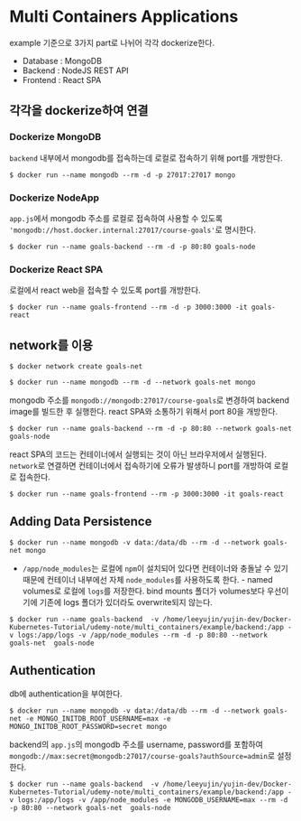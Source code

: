 # Multi Containers Applications
example 기준으로 3가지 part로 나뉘어 각각 dockerize한다.
- Database : MongoDB
- Backend : NodeJS REST API
- Frontend : React SPA

## 각각을 dockerize하여 연결

### Dockerize MongoDB
`backend` 내부에서 mongodb를 접속하는데 로컬로 접속하기 위해 port를 개방한다.  
```console
$ docker run --name mongodb --rm -d -p 27017:27017 mongo
```

### Dockerize NodeApp
`app.js`에서 mongodb 주소를 로컬로 접속하여 사용할 수 있도록 `  'mongodb://host.docker.internal:27017/course-goals'`로 명시한다.
```console
$ docker run --name goals-backend --rm -d -p 80:80 goals-node
```

### Dockerize React SPA
로컬에서 react web을 접속할 수 있도록 port를 개방한다.
```console
$ docker run --name goals-frontend --rm -d -p 3000:3000 -it goals-react
```

## network를 이용
```console
$ docker network create goals-net
```
```console
$ docker run --name mongodb --rm -d --network goals-net mongo
```
mongodb 주소를 `mongodb://mongodb:27017/course-goals`로 변경하여 backend image를 빌드한 후 실행한다.
react SPA와 소통하기 위해서 port 80을 개방한다.
```console
$ docker run --name goals-backend --rm -d -p 80:80 --network goals-net  goals-node
```
react SPA의 코드는 컨테이너에서 실행되는 것이 아닌 브라우저에서 실행된다. `network`로 연결하면 컨테이너에서 접속하기에 오류가 발생하니 port를 개방하여 로컬로 접속한다.
```console
$ docker run --name goals-frontend --rm -p 3000:3000 -it goals-react
```

## Adding Data Persistence
```console
$ docker run --name mongodb -v data:/data/db --rm -d --network goals-net mongo
```
- `/app/node_modules`는 로컬에 `npm`이 설치되어 있다면 컨테이너와 충돌날 수 있기 때문에 컨테이너 내부에선 자체 `node_modules`를 사용하도록 한다. - named volumes로 로컬에 `logs`를 저장한다. bind mounts 폴더가 volumes보다 우선이기에 기존에 logs 폴더가 있더라도 overwrite되지 않는다. 
```console
$ docker run --name goals-backend  -v /home/leeyujin/yujin-dev/Docker-Kubernetes-Tutorial/udemy-note/multi_containers/example/backend:/app -v logs:/app/logs -v /app/node_modules --rm -d -p 80:80 --network goals-net  goals-node
```


## Authentication 
db에 authentication을 부여한다. 
```console
$ docker run --name mongodb -v data:/data/db --rm -d --network goals-net -e MONGO_INITDB_ROOT_USERNAME=max -e MONGO_INITDB_ROOT_PASSWORD=secret mongo
```
backend의 `app.js`의 mongodb 주소를 username, password를 포함하여 `mongodb://max:secret@mongodb:27017/course-goals?authSource=admin`로 설정한다.

```console
$ docker run --name goals-backend  -v /home/leeyujin/yujin-dev/Docker-Kubernetes-Tutorial/udemy-note/multi_containers/example/backend:/app -v logs:/app/logs -v /app/node_modules -e MONGODB_USERNAME=max --rm -d -p 80:80 --network goals-net  goals-node
```